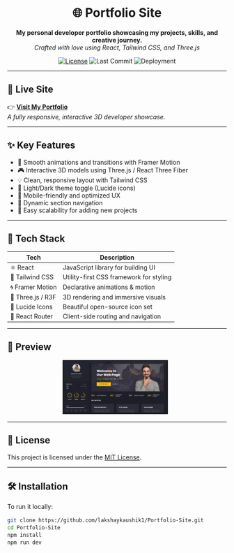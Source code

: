 <h1 align="center">🌐 Portfolio Site</h1>

<p align="center">
  <b>My personal developer portfolio showcasing my projects, skills, and creative journey.</b><br/>
  <i>Crafted with love using React, Tailwind CSS, and Three.js</i>
</p>

<p align="center">
  <a href="LICENSE"><img src="https://img.shields.io/github/license/lakshaykaushik1/Portfolio-Site" alt="License"></a>
  <img src="https://img.shields.io/github/last-commit/lakshaykaushik1/Portfolio-Site" alt="Last Commit">
  <img src="https://img.shields.io/github/deployments/lakshaykaushik1/Portfolio-Site/github-pages" alt="Deployment">
</p>

---

## 🔗 Live Site

👉 **[Visit My Portfolio](https://lakshaykaushik1.github.io/Portfolio-Site/)**  
_A fully responsive, interactive 3D developer showcase._

---

## ✨ Key Features

- 🚀 Smooth animations and transitions with Framer Motion
- 🎮 Interactive 3D models using Three.js / React Three Fiber
- 💡 Clean, responsive layout with Tailwind CSS
- 🌙 Light/Dark theme toggle (Lucide icons)
- 📱 Mobile-friendly and optimized UX
- 🎯 Dynamic section navigation
- 📂 Easy scalability for adding new projects

---

## 🧰 Tech Stack

<table>
  <thead>
    <tr>
      <th>Tech</th>
      <th>Description</th>
    </tr>
  </thead>
  <tbody>
    <tr>
      <td>⚛️ React</td>
      <td>JavaScript library for building UI</td>
    </tr>
    <tr>
      <td>🎨 Tailwind CSS</td>
      <td>Utility-first CSS framework for styling</td>
    </tr>
    <tr>
      <td>🌀 Framer Motion</td>
      <td>Declarative animations & motion</td>
    </tr>
    <tr>
      <td>🌌 Three.js / R3F</td>
      <td>3D rendering and immersive visuals</td>
    </tr>
    <tr>
      <td>🌙 Lucide Icons</td>
      <td>Beautiful open-source icon set</td>
    </tr>
    <tr>
      <td>🚦 React Router</td>
      <td>Client-side routing and navigation</td>
    </tr>
  </tbody>
</table>

---

## 📸 Preview

<p align="center">
  <img src="Home.png" width="48%" alt="Home Page" />
  &nbsp;
</p>

---
## 📝 License

This project is licensed under the [MIT License](LICENSE).

---

## 🛠️ Installation

To run it locally:

```bash
git clone https://github.com/lakshaykaushik1/Portfolio-Site.git
cd Portfolio-Site
npm install
npm run dev
